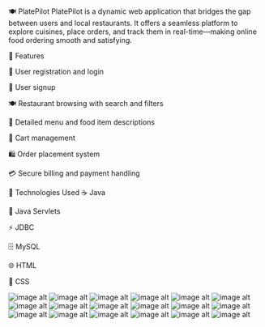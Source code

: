 🍽️ PlatePilot
PlatePilot is a dynamic web application that bridges the gap between users and local restaurants. It offers a seamless platform to explore cuisines, place orders, and track them in real-time—making online food ordering smooth and satisfying.


🌟 Features

👥 User registration and login

📝 User signup

🍽️ Restaurant browsing with search and filters

📜 Detailed menu and food item descriptions

🛒 Cart management

🛍️ Order placement system

💳 Secure billing and payment handling


🔧 Technologies Used
☕ Java

📜 Java Servlets

⚡ JDBC

🗄️ MySQL

🌐 HTML

🎨 CSS



![image alt](https://github.com/YashasAP/PlatePilot--Food-Delivery-website-/blob/a6d315977ff9a6fc1a6dbc5018f0d592a6448260/Screenshot%20(100).png)
![image alt](https://github.com/YashasAP/PlatePilot--Food-Delivery-website-/blob/eefae55a8b43d8bea57b6bb9160b1ac4c2f1edb8/Screenshot%20(101).png)
![image alt](https://github.com/YashasAP/PlatePilot--Food-Delivery-website-/blob/e1ce343ad1f8c51ba458a7a3efc64d1f110d690f/Screenshot%20(102).png)
![image alt](https://github.com/YashasAP/PlatePilot--Food-Delivery-website-/blob/eefae55a8b43d8bea57b6bb9160b1ac4c2f1edb8/Screenshot%20(101).png)
![image alt](https://github.com/YashasAP/PlatePilot--Food-Delivery-website-/blob/eefae55a8b43d8bea57b6bb9160b1ac4c2f1edb8/Screenshot%20(101).png)
![image alt](https://github.com/YashasAP/PlatePilot--Food-Delivery-website-/blob/eefae55a8b43d8bea57b6bb9160b1ac4c2f1edb8/Screenshot%20(101).png)
![image alt](https://github.com/YashasAP/PlatePilot--Food-Delivery-website-/blob/eefae55a8b43d8bea57b6bb9160b1ac4c2f1edb8/Screenshot%20(101).png)
![image alt](https://github.com/YashasAP/PlatePilot--Food-Delivery-website-/blob/eefae55a8b43d8bea57b6bb9160b1ac4c2f1edb8/Screenshot%20(101).png)
![image alt](https://github.com/YashasAP/PlatePilot--Food-Delivery-website-/blob/eefae55a8b43d8bea57b6bb9160b1ac4c2f1edb8/Screenshot%20(101).png)
![image alt](https://github.com/YashasAP/PlatePilot--Food-Delivery-website-/blob/eefae55a8b43d8bea57b6bb9160b1ac4c2f1edb8/Screenshot%20(101).png)
![image alt](https://github.com/YashasAP/PlatePilot--Food-Delivery-website-/blob/eefae55a8b43d8bea57b6bb9160b1ac4c2f1edb8/Screenshot%20(101).png)
![image alt](https://github.com/YashasAP/PlatePilot--Food-Delivery-website-/blob/eefae55a8b43d8bea57b6bb9160b1ac4c2f1edb8/Screenshot%20(101).png)
![image alt](https://github.com/YashasAP/PlatePilot--Food-Delivery-website-/blob/eefae55a8b43d8bea57b6bb9160b1ac4c2f1edb8/Screenshot%20(101).png)
![image alt](https://github.com/YashasAP/PlatePilot--Food-Delivery-website-/blob/eefae55a8b43d8bea57b6bb9160b1ac4c2f1edb8/Screenshot%20(101).png)
![image alt](https://github.com/YashasAP/PlatePilot--Food-Delivery-website-/blob/eefae55a8b43d8bea57b6bb9160b1ac4c2f1edb8/Screenshot%20(101).png)
![image alt](https://github.com/YashasAP/PlatePilot--Food-Delivery-website-/blob/eefae55a8b43d8bea57b6bb9160b1ac4c2f1edb8/Screenshot%20(101).png)
![image alt](https://github.com/YashasAP/PlatePilot--Food-Delivery-website-/blob/eefae55a8b43d8bea57b6bb9160b1ac4c2f1edb8/Screenshot%20(101).png)
![image alt](https://github.com/YashasAP/PlatePilot--Food-Delivery-website-/blob/eefae55a8b43d8bea57b6bb9160b1ac4c2f1edb8/Screenshot%20(101).png)

